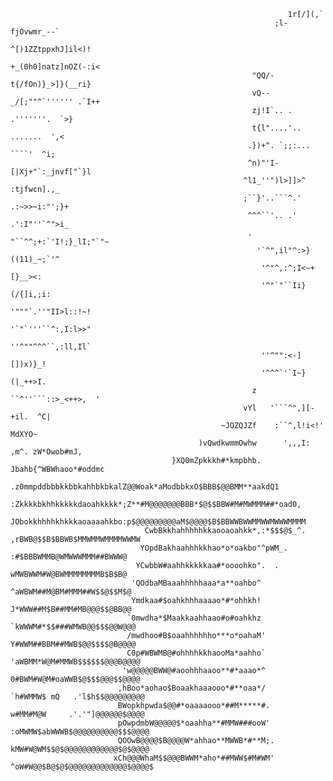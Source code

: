                                                                                                     
                                                                  1r[/](,`                          
                                                               ;l-fjOvwmr_--`                       
                                                             ^[)1ZZtppxhJ]il<)!                     
                                                            +_(0h0]natz]nOZ(-:i<                    
                                                          "QQ/-t{/fOn)}_>]}(__ri}                   
                                                          vQ--_/[;""^`'''''' .`I++                  
                                                          zj!I`.. . .'''''''.  `>}                  
                                                          t{l"....'.. .......  ',<                  
                                                         .})+^. `;;:... ````'  ^i;                  
                                                         ^n)"'I-[|Xj+"`:_jnvf["`}l                  
                                                        ^l1_''")l>]]>^ :tjfwcn].,_                  
                                                        ;``}'..```^.' .:~>>~i:"';}+                 
                                                         ^^^``'.. .'  .':I"''`^">i_                 
                                                         .  "``^^;+:`'I!;}_lI;"`"~                  
                                                           '`^",il"^:>}((11)_~;`'^                  
                                                            '^"^,:^;I<~+[}__><:                     
                                                            '^"`"``Ii}(/{]i,;i:                     
                                                            '"""`.''"II>l::!~!                      
                                                            '`"`'''``^:,I:l>>"                      
                                                            ''^""^^^``,:ll,Il`                      
                                                            ''^"":<-][])x)}_!                       
                                                            '^^^`'`I~}(|_++>I.                      
                                                          z ``^''```::>_<++>,  '                    
                                                        vYl   '```^",][-+il.  ^C|                   
                                                   ~JOZQJZf    :``^,l!i<!'    MdXYO~                
                                              )vQwdkwmmOwhw      ',,,I: ,m^. zW*Owob#mJ,            
                                        }XQ0mZpkkkh#*kmpbhb.          Jbahb{^WBWhaoo*#oddmc         
                                   .z0mmpddbbbkkbbkahhbkbkalZ@@Woak*aModbbkxO$BBB$@@BMM**aakdQ1     
                                  :Zkkkkbkhhkkkkkdaoahkkkk*;Z**#M@@@@@@@BBB*$@$$BBW#M#MWMMM##*oad0, 
                                  JObokkhhhhkhkkkaoaaaahkbo:p$@@@@@@@@@aM$@@@@$B$BBWWBWWMMWWMWWWMMMM
                                  CwbBkkhahhhhhkkaooaoahkk*,:*$$$@$_^. ,rBWB@$$B$BBWB$MMWMMWMMMMWWMW
                                 YOpdBakhaahhhkkhao*o*oakbo"^pWM_.        :#$BBBWMMB@WMWWWMMM##BWWW@
                                YCwbbW#aahhkkkkkaa#*oooohko".  .          wMWBWWM#W@BWMMMMMMMMB$B$B@
                               'QOdbaMBaaahhhhhaaa*a**oahbo^             ^aWBWM##M@BM#MMM##W$$@$$M$@
                               Ymdkaa#$oahkhhhaaaao*#*ohhkh!             J*WWW##M$B##MM#MB@@@$$@BB@@
                              `0mwdha*$Maakkaahhaao#o#oahkhz            `kWWWM#*$$###WMWB@@$$$@@W@@@
                              /mwdhoo#B$oaahhhhhho***o*oahaM'           Y#WWM##BBM##MWB$@@$$$$@B@@@@
                              C0p#WBWMB@#ohhhhkkhaooMa*aahho`          'aWBMM*W@M#MMWB$$$$$$@@@B@@@@
                             'w@@@@@BWW@#aoohhhaaoo**#*aaao*^          0#BWM#W@M#oaWWB$@$$$@@@$$@@@@
                            ,hBoo*aohao$Boaakhaaaooo*#**oaa*/         `h#WMMW$ mQ   .'l$h$$@@@@@@@@@
                            BWopkhpwda$@@#*oaaaaooo*##M*****#.        w#MM#M@W     .'.'"]@@@@@@$@@@@
                            pOwpdmbW@@@@@$*oaahha**#MMW###ooW'       :oMWMW$abWWWB$@@@@@@@@@@$$$@@@@
                            QOOwB@@@@$B@@@@W*ahhao**MWWB*#**M;.      kMW#W@WM$$@$@@@@@@@@@@@@$@$@@@@
                           xCh@@@WhaM$$@@@BWWM*aho*##MWW$#M#WM'     ^oW#W@@$B@$@$@@@@@@@@@@@@@$@@@@$
